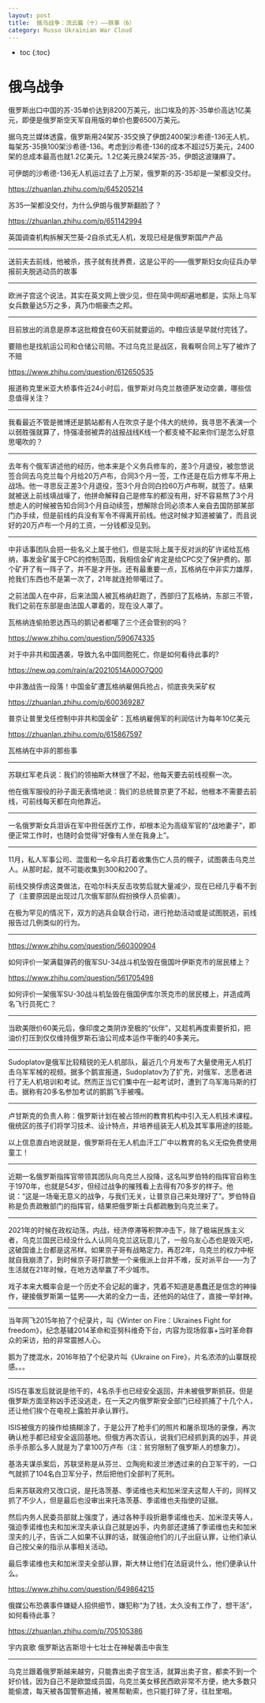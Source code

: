 ```yaml
---
layout: post
title:  俄乌战争：流云篇（十）——轶事（6）
category: Russo Ukrainian War Cloud
---
```


* toc
{:toc}

# 俄乌战争

俄罗斯出口中国的苏-35单价达到8200万美元，出口埃及的苏-35单价高达1亿美元，即便是俄罗斯空天军自用版的单价也要6500万美元。

据乌克兰媒体透露，俄罗斯用24架苏-35交换了伊朗2400架沙希德-136无人机，每架苏-35换100架沙希德-136。考虑到沙希德-136的成本不超过5万美元，2400架的总成本最高也就1.2亿美元。1.2亿美元换24架苏-35，伊朗这波赚麻了。

可伊朗的沙希德-136无人机运过去了上万架，俄罗斯的苏-35却是一架都没交付。

https://zhuanlan.zhihu.com/p/645205214

苏35一架都没交付，为什么伊朗与俄罗斯翻脸了？

https://zhuanlan.zhihu.com/p/651142994

英国调查机构拆解天竺葵-2自杀式无人机，发现已经是俄罗斯国产产品

---

送前夫去前线，他被杀，孩子就有抚养费，这是公平的——俄罗斯妇女向征兵办举报前夫脱逃动员的故事

---

欧洲子宫这个说法，其实在英文网上很少见，但在简中网却遍地都是，实际上乌军女兵数量达5万之多，真乃巾帼豪杰之邦。

---

目前放出的消息是原本这批粮食在60天前就要运的。中粮应该是早就付完钱了。

要赔也是找航运公司和仓储公司赔。不过乌克兰是战区，我看啊合同上写了被炸了不赔

https://www.zhihu.com/question/612650535

报道称克里米亚大桥事件近24小时后，俄罗斯对乌克兰敖德萨发动空袭，哪些信息值得关注？

---

我看最近不管是微博还是鹅站都有人在吹京子是个伟大的统帅，我寻思不表演一个以弱胜强就算了，恃强凌弱被弄的战报战线K线一个都支棱不起来你们是怎么好意思噶吹的？

---

去年有个俄军讲述他的经历，他本来是个义务兵修车的，差3个月退役，被忽悠说签合同去乌克兰每个月给20万卢布，合同3个月一签，工作还是在后方修车不用上战场。他一寻思反正差3个月退役，签3个月合同白捡60万卢布啊，就签了。结果就被送上前线填战壕了，他拼命解释自己是修车的都没有用，好不容易熬了3个月想走人的时候被告知合同3个月自动续签，想解除合同必须本人亲自去国防部某部门办手续，但是前线的兵没有军令不得离开前线。他这时候才知道被骗了，而且说好的20万卢布一个月的工资，一分钱都没见到。

---

中非话事团队会把一些名义上属于他们，但是实际上属于反对派的矿许诺给瓦格纳，事发金矿属于CPC的控制范围，我相信金矿肯定是给CPC交了保护费的。那个矿开了有一阵子了，并不是才开张。还有最重要一点，瓦格纳在中非实力雄厚，抢我们东西也不是第一次了，21年就连抢带噶过了。

之前法国人在中非，后来法国人被瓦格纳赶跑了，西部归了瓦格纳，东部三不管，我们之前在东部是由法国人罩着的，现在没人罩了。

瓦格纳连偷拍恩达西马的鹅记者都噶了三个还会管别的吗？

https://www.zhihu.com/question/590674335

对于中非共和国遇袭，导致九名中国同胞死亡，你是如何看待此事的?

https://new.qq.com/rain/a/20210514A00O7Q00

中非激战告一段落！中国金矿遭瓦格纳雇佣兵抢占，彻底丧失采矿权

https://zhuanlan.zhihu.com/p/600369287

普京让普里戈任控制中非共和国金矿：瓦格纳雇佣军的利润估计为每年10亿美元

https://zhuanlan.zhihu.com/p/615867597

瓦格纳在中非的那些事

---

苏联红军老兵说：我们的领袖斯大林很了不起，他每天要去前线视察一次。

他在俄军服役的孙子面无表情地说：我们的总统普京更了不起，他根本不需要去前线，可前线每天都在向他靠近。

---

一名俄罗斯女兵泪诉在军中担任医疗工作，却根本沦为高级军官的“战地妻子”，即便正常工作时，也随时会觉得“好像有人坐在我身上”。

---

11月，私人军事公司、混蛋和一名伞兵打着收集伤亡人员的幌子，试图袭击乌克兰人。从那时起，就不可能收集到300和200了。

前线交换俘虏这类做法，在哈尔科夫反击攻势后就大量减少，现在已经几乎看不到了（主要原因是出现过几次俄军部队假扮换俘人员偷袭）。

在极为罕见的情况下，双方的逃兵会联合行动，进行抢劫活动或是试图脱逃，前线报告过几例类似的行为。

---

https://www.zhihu.com/question/560300904

如何评价一架满载弹药的俄军SU-34战斗机坠毁在俄国叶伊斯克市的居民楼上？

https://www.zhihu.com/question/561705498

如何评价一架俄军SU-30战斗机坠毁在俄国伊库尔茨克市的居民楼上，并造成两名飞行员死亡？

---

当欧美限价60美元后，像印度之类阴诈至极的“伙伴”，又趁机再度索要折扣，把油价打压到仅仅维持俄罗斯石油公司成本运作平衡的40多美元。

---

Sudoplatov是俄军比较精锐的无人机部队，最近几个月发布了大量使用无人机打击乌军军械的视频。据多个鹅宣报道，Sudoplatov为了扩充，对俄军、志愿者进行了无人机培训和考试。然而正当它们集中在一起考试时，遭到了乌军海马斯的打击。据称有20多名参加考试的鹅鹅飞手被嘎。

---

卢甘斯克的负责人称：俄罗斯计划在被占领州的教育机构中引入无人机技术课程。俄统区的孩子们将学习技术、设计特点，并培养组装无人机及其军事用途的技能。

以上信息直白地说就是，俄罗斯将在无人机血汗工厂中以教育的名义无偿免费使用童工！

---

近期一名俄罗斯指挥官带领其团队向乌克兰人投降，这名叫罗伯特的指挥官自称生于1970年，也就是54岁，但经过战争的摧残看上去得有70多岁的样子。他说：“这是一场毫无意义的战争，与我们无关，让普京自己来处理好了”。罗伯特自称是负责疏散部门的指挥官，结果把俄罗斯士兵都疏散到乌克兰来了。

---

2021年的时候在政权动荡，内战，经济停滞等积弊冲击下，除了极端民族主义者，乌克兰国民已经没什么人认同乌克兰这玩意儿了，一般乌友心态也是毁灭吧，这破国谁上台都是这吊样。如果京子哥有战略定力，再忍2年，乌克兰的权力中枢就自我崩溃了，到时候京子哥打款整一个亲俄派上台并不难，反对派平台——为了生活就在21年时候，在地方选举赢了不少城市。

戏子本来大概率会是一个历史不会记起的庸才，凭着不知道是愚蠢还是信念的神操作，硬接俄罗斯第一猛男——大弟的全力一击，还他妈的站住了，直接一举封神。

---

当年网飞2015年拍了个纪录片，叫《Winter on Fire：Ukraines Fight for freedom》，纪念基辅2014革命和亚努科维奇下台，内容为现场叙事+当时革命群众的采访，拍的非常震撼人心。

鹅为了搅混水，2016年拍了个纪录片叫《Ukraine on Fire》，片名浓浓的山寨既视感。。。

---

ISIS在事发后就说是他干的，4名杀手也已经安全返回，并未被俄罗斯抓获。但是俄罗斯方面坚称凶手还没逃走，在一天之内俄罗斯安全部门已经抓捕了十几个人，还让他们挨个在电视上露脸并承认罪行。

ISIS被俄方的操作给搞糊涂了，于是公开了枪手们的照片和屠杀现场的录像，再次确认枪手都已经安全返回基地。但俄方再次否认，说我们已经抓到真的凶手，并说杀手杀那么多人就是为了拿100万卢布（注：贫穷限制了俄罗斯人的想象力）。

基洛夫谋杀案后，苏联坚称是从芬兰、立陶宛和波兰渗透过来的白卫军干的，一口气就抓了104名白卫军分子，然后把他们全部判了死刑。

后来苏联政府又改口说，是托洛茨基、季诺维也夫和加米涅夫这帮人干的，同样又抓了不少人，但是最后也没审出来托洛茨基、季诺维也夫指使的证据。

然后内务人民委员部就上强度了，通过各种手段折磨季诺维也夫、加米涅夫等人，强迫季诺维也夫和加米涅夫承认自己就是凶手，内务部还逮捕了季诺维也夫和加米涅夫的儿子，告诉二人如果不认罪的话，就强迫他们的儿子出庭认罪，让他们承认自己按父亲的指示从事相关活动。

最后季诺维也夫和加米涅夫全部认罪，斯大林让他们在法庭说什么，他们便承认什么。

https://www.zhihu.com/question/649864215

俄媒公布恐袭事件嫌疑人招供细节，嫌犯称“为了钱，太久没有工作了，想干活”，如何看待此事？

https://zhuanlan.zhihu.com/p/705105386

宇内哀歌 俄罗斯达吉斯坦十七壮士在神秘袭击中丧生

---

乌克兰跟着俄罗斯越来越穷，只能靠出卖子宫生活，就算出卖子宫，都卖不到一个好价钱，因为自己不是欧盟成员国，乌克兰美女移民西欧非常不方便，绝大多数只能偷渡，每天被各国警察追捕，被黑帮勒索，也只能打碎了牙，往肚里咽。
